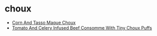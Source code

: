 # choux

 * [Corn And Tasso Maque Choux](index/c/corn-and-tasso-maque-choux-359753.json)
 * [Tomato And Celery Infused Beef Consomme With Tiny Choux Puffs](index/t/tomato-and-celery-infused-beef-consomme-with-tiny-choux-puffs-105485.json)
